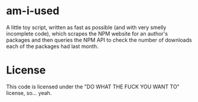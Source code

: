 am-i-used
=========
A little toy script, written as fast as possible (and with very smelly
incomplete code), which scrapes the NPM website for an author's packages and
then queries the NPM API to check the number of downloads each of the packages
had last month.

License
=======
This code is licensed under the "DO WHAT THE FUCK YOU WANT TO" license, so...
yeah.
